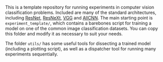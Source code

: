 This is a template repository for running experiments in computer vision classification problems.
Included are many of the standard architectures, including [ResNet](https://arxiv.org/abs/1512.03385), [ResNeXt](https://arxiv.org/abs/1611.05431), [VGG](https://arxiv.org/abs/1409.1556)
and [AllCNN](https://arxiv.org/pdf/1412.6806.pdf).
The main starting point is `experiment_template/`,  which contains a barebones script for training a model
on one of the common image classification datasets. You can copy this folder and modify it as necessary to suit your needs.

The folder `utils/` has some useful tools for dissecting a trained model (including a plotting script), as
well as a dispatcher tool for running many experiments sequentially.
